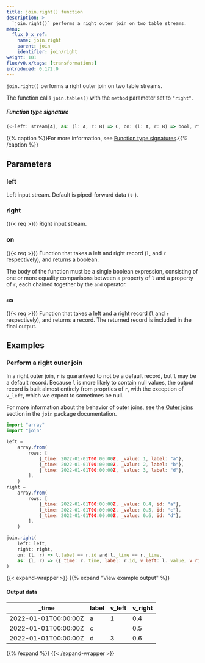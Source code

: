 ```yaml
---
title: join.right() function
description: >
  `join.right()` performs a right outer join on two table streams.
menu:
  flux_0_x_ref:
    name: join.right
    parent: join
    identifier: join/right
weight: 101
flux/v0.x/tags: [transformations]
introduced: 0.172.0
---
```


<!------------------------------------------------------------------------------

IMPORTANT: This page was generated from comments in the Flux source code. Any
edits made directly to this page will be overwritten the next time the
documentation is generated. 

To make updates to this documentation, update the function comments above the
function definition in the Flux source code:

https://github.com/influxdata/flux/blob/master/stdlib/join/join.flux#L528-L535

Contributing to Flux: https://github.com/influxdata/flux#contributing
Fluxdoc syntax: https://github.com/influxdata/flux/blob/master/docs/fluxdoc.md

------------------------------------------------------------------------------->

`join.right()` performs a right outer join on two table streams.

The function calls `join.tables()` with the `method` parameter set to `"right"`.

##### Function type signature

```js
(<-left: stream[A], as: (l: A, r: B) => C, on: (l: A, r: B) => bool, right: stream[B]) => stream[C] where A: Record, B: Record, C: Record
```

{{% caption %}}For more information, see [Function type signatures](/flux/v0.x/function-type-signatures/).{{% /caption %}}

## Parameters

### left

Left input stream. Default is piped-forward data (<-).



### right
({{< req >}})
Right input stream.



### on
({{< req >}})
Function that takes a left and right record (`l`, and `r` respectively), and returns a boolean.

The body of the function must be a single boolean expression, consisting of one
or more equality comparisons between a property of `l` and a property of `r`,
each chained together by the `and` operator.

### as
({{< req >}})
Function that takes a left and a right record (`l` and `r` respectively), and returns a record.
The returned record is included in the final output.




## Examples

### Perform a right outer join

In a right outer join, `r` is guaranteed to not be a default record, but `l` may be a
default record. Because `l` is more likely to contain null values, the output record
is built almost entirely from proprties of `r`, with the exception of `v_left`, which
we expect to sometimes be null.

For more information about the behavior of outer joins, see the [Outer joins](/flux/v0.x/stdlib/join/#outer-joins)
section in the `join` package documentation.

```js
import "array"
import "join"

left =
    array.from(
        rows: [
            {_time: 2022-01-01T00:00:00Z, _value: 1, label: "a"},
            {_time: 2022-01-01T00:00:00Z, _value: 2, label: "b"},
            {_time: 2022-01-01T00:00:00Z, _value: 3, label: "d"},
        ],
    )
right =
    array.from(
        rows: [
            {_time: 2022-01-01T00:00:00Z, _value: 0.4, id: "a"},
            {_time: 2022-01-01T00:00:00Z, _value: 0.5, id: "c"},
            {_time: 2022-01-01T00:00:00Z, _value: 0.6, id: "d"},
        ],
    )

join.right(
    left: left,
    right: right,
    on: (l, r) => l.label == r.id and l._time == r._time,
    as: (l, r) => ({_time: r._time, label: r.id, v_left: l._value, v_right: r._value}),
)

```

{{< expand-wrapper >}}
{{% expand "View example output" %}}

#### Output data

| _time                | label  | v_left  | v_right  |
| -------------------- | ------ | ------- | -------- |
| 2022-01-01T00:00:00Z | a      | 1       | 0.4      |
| 2022-01-01T00:00:00Z | c      |         | 0.5      |
| 2022-01-01T00:00:00Z | d      | 3       | 0.6      |

{{% /expand %}}
{{< /expand-wrapper >}}
